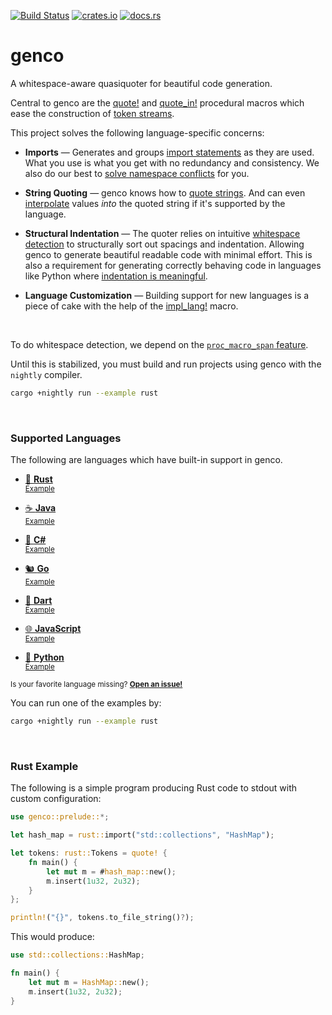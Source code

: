[![Build Status](https://github.com/udoprog/genco/workflows/Rust/badge.svg)](https://github.com/udoprog/genco/actions)
[![crates.io](https://img.shields.io/crates/v/genco.svg)](https://crates.io/crates/genco)
[![docs.rs](https://docs.rs/genco/badge.svg)](https://docs.rs/genco)

# genco

A whitespace-aware quasiquoter for beautiful code generation.

Central to genco are the [quote!] and [quote_in!] procedural macros which
ease the construction of [token streams].

This project solves the following language-specific concerns:

* **Imports** — Generates and groups [import statements] as they are used.
  What you use is what you get with no redundancy and consistency. We also
  do our best to [solve namespace conflicts] for you.

* **String Quoting** — genco knows how to [quote strings]. And can even
  [interpolate] values *into* the quoted string if it's supported by the
  language.

* **Structural Indentation** — The quoter relies on intuitive
  [whitespace detection] to structurally sort out spacings and indentation.
  Allowing genco to generate beautiful readable code with minimal effort.
  This is also a requirement for generating correctly behaving code in
  languages like Python where [indentation is meaningful].

* **Language Customization** — Building support for new languages is a
  piece of cake with the help of the [impl_lang!] macro.

<br>

To do whitespace detection, we depend on the [`proc_macro_span` feature].

Until this is stabilized, you must build and run projects using genco with
the `nightly` compiler.

```bash
cargo +nightly run --example rust
```

[`proc_macro_span` feature]: https://github.com/rust-lang/rust/issues/54725

<br>

### Supported Languages

The following are languages which have built-in support in genco.

* [🦀 <b>Rust</b>][rust]<br>
  <small>[Example][rust-example]</small>

* [☕ <b>Java</b>][java]<br>
  <small>[Example][java-example]</small>

* [🎼 <b>C#</b>][c#]<br>
  <small>[Example][c#-example]</small>

* [🐿️ <b>Go</b>][go]<br>
  <small>[Example][go-example]</small>

* [🎯 <b>Dart</b>][dart]<br>
  <small>[Example][dart-example]</small>

* [🌐 <b>JavaScript</b>][js]<br>
  <small>[Example][js-example]</small>

* [🐍 <b>Python</b>][python]<br>
  <small>[Example][python-example]</small>

<small>Is your favorite language missing? <b>[Open an issue!]</b></small>

You can run one of the examples by:

```bash
cargo +nightly run --example rust
```

<br>

### Rust Example

The following is a simple program producing Rust code to stdout with custom
configuration:

```rust
use genco::prelude::*;

let hash_map = rust::import("std::collections", "HashMap");

let tokens: rust::Tokens = quote! {
    fn main() {
        let mut m = #hash_map::new();
        m.insert(1u32, 2u32);
    }
};

println!("{}", tokens.to_file_string()?);
```

This would produce:

```rust
use std::collections::HashMap;

fn main() {
    let mut m = HashMap::new();
    m.insert(1u32, 2u32);
}
```

<br>

[rust]: https://docs.rs/genco/0/genco/lang/rust/index.html
[rust-example]: https://github.com/udoprog/genco/blob/master/examples/rust.rs
[java]: https://docs.rs/genco/0/genco/lang/java/index.html
[java-example]: https://github.com/udoprog/genco/blob/master/examples/java.rs
[c#]: https://docs.rs/genco/0/genco/lang/csharp/index.html
[c#-example]: https://github.com/udoprog/genco/blob/master/examples/csharp.rs
[go]: https://docs.rs/genco/0/genco/lang/go/index.html
[go-example]: https://github.com/udoprog/genco/blob/master/examples/go.rs
[dart]: https://docs.rs/genco/0/genco/lang/dart/index.html
[dart-example]: https://github.com/udoprog/genco/blob/master/examples/dart.rs
[js]: https://docs.rs/genco/0/genco/lang/js/index.html
[js-example]: https://github.com/udoprog/genco/blob/master/examples/js.rs
[python]: https://docs.rs/genco/0/genco/lang/python/index.html
[python-example]: https://github.com/udoprog/genco/blob/master/examples/python.rs
[solve namespace conflicts]: file:///home/udoprog/repo/genco/target/doc/genco/lang/csharp/fn.import.html
[indentation is meaningful]: https://docs.python.org/3/faq/design.html#why-does-python-use-indentation-for-grouping-of-statements
[token streams]: https://docs.rs/genco/0/genco/tokens/struct.Tokens.html
[import statements]: https://docs.rs/genco/0/genco/macro.quote.html#imports
[quote strings]: https://docs.rs/genco/0/genco/macro.quote.html#string-quoting
[interpolate]: https://docs.rs/genco/0/genco/macro.quote.html#quoted-string-interpolation
[whitespace detection]: https://docs.rs/genco/0/genco/macro.quote.html#whitespace-detection
[quote!]: https://docs.rs/genco/0/genco/macro.quote.html
[quote_in!]: https://docs.rs/genco/0/genco/macro.quote_in.html
[impl_lang!]: https://docs.rs/genco/0/genco/macro.impl_lang.html
[quoted()]: https://docs.rs/genco/0/genco/tokens/fn.quoted.html
[Open an issue!]: https://github.com/udoprog/genco/issues/new
